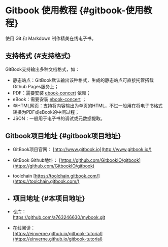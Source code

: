 # Gitbook 使用教程 {#gitbook-使用教程}

使用 Git 和 Markdown 制作精美在线电子书。

## 支持格式 {#支持格式}

GitBook支持输出多种文档格式，如：

* 静态站点：GitBook默认输出该种格式，生成的静态站点可直接托管搭载Github Pages服务上；
* PDF：需要安装
  [ebook-concert](http://calibre-ebook.com/download)
  依赖；
* eBook：需要安装
  [ebook-concert](http://calibre-ebook.com/download)
  ；
* 单HTML网页：支持将内容输出为单页的HTML，不过一般用在将电子书格式转换为PDF或eBook的中间过程；
* JSON：一般用于电子书的调试或元数据提取。

## Gitbook项目地址 {#gitbook项目地址}

* GitBook项目官网：
  [http://www.gitbook.io](http://www.gitbook.io/)
* GitBook Github地址：
  [https://github.com/GitbookIO/gitbook](https://github.com/GitbookIO/gitbook)
* toolchain
  [https://toolchain.gitbook.com/](https://toolchain.gitbook.com/)
* ## 项目地址 {#本项目地址}
* 仓库：  
  https://github.com/a763246630/mybook.git

* 在线阅读：  
  [https://einverne.github.io/gitbook-tutorial](https://einverne.github.io/gitbook-tutorial)



